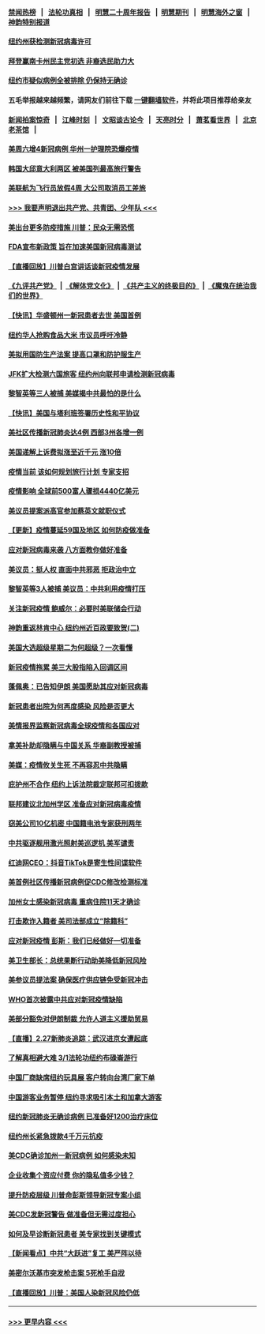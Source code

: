 #### [禁闻热榜](热点新闻.md?=0)  &nbsp;&nbsp;|&nbsp;&nbsp; [法轮功真相](https://github.com/gfw-breaker/truth/blob/master/README.md?=0) &nbsp;&nbsp;|&nbsp;&nbsp; [明慧二十周年报告](https://github.com/gfw-breaker/mh-reports/blob/master/README.md?=0) &nbsp;&nbsp;|&nbsp;&nbsp;[明慧期刊](https://github.com/gfw-breaker/mh-qikan) &nbsp;&nbsp;|&nbsp;&nbsp; [明慧海外之窗](https://github.com/gfw-breaker/mh-news/blob/master/README.md?=0) &nbsp;&nbsp;|&nbsp;&nbsp; [神韵特别报道](https://github.com/gfw-breaker/mh-news/blob/master/shenyun.md?=0)
#### [纽约州获检测新冠病毒许可](../pages/nsc412/n11906069.md?t=03011131) 
#### [拜登赢南卡州民主党初选 非裔选民助力大](../pages/nsc412/n11905930.md?t=03011131) 
#### [纽约市疑似病例全被排除 仍保持无确诊](../pages/nsc412/n11906039.md?t=03011131) 
#### 五毛举报越来越频繁，请网友们前往下载 [一键翻墙软件](https://github.com/gfw-breaker/ssr-accounts)，并将此项目推荐给亲友
#### [新闻拍案惊奇](https://github.com/gfw-breaker/banned-news/blob/master/pages/link4.md) &nbsp;&nbsp;|&nbsp;&nbsp; [江峰时刻](https://github.com/gfw-breaker/banned-news/blob/master/pages/link4.md) &nbsp;&nbsp;|&nbsp;&nbsp; [文昭谈古论今](https://github.com/gfw-breaker/banned-news/blob/master/pages/link4.md) &nbsp;&nbsp;|&nbsp;&nbsp; [天亮时分](https://github.com/gfw-breaker/banned-news/blob/master/pages/link4.md) &nbsp;&nbsp;|&nbsp;&nbsp; [萧茗看世界](https://github.com/gfw-breaker/banned-news/blob/master/pages/link4.md) &nbsp;&nbsp;|&nbsp;&nbsp; [北京老茶馆](https://github.com/gfw-breaker/banned-news/blob/master/pages/link4.md) &nbsp;&nbsp;|&nbsp;&nbsp; 
#### [美周六增4新冠病例 华州一护理院恐爆疫情](../pages/nsc412/n11905823.md?t=03011131) 
#### [韩国大邱意大利两区 被美国列最高旅行警告](../pages/nsc412/n11905944.md?t=03011131) 
#### [美联航为飞行员放假4周 大公司取消员工差旅](../pages/nsc412/n11905894.md?t=03011131) 
#### [>>> 我要声明退出共产党、共青团、少年队 <<<](https://github.com/begood0513/goodnews/blob/master/quit/letter.md) 
#### [美出台更多防疫措施 川普：民众无需恐慌](../pages/nsc412/n11905747.md?t=03011131) 
#### [FDA宣布新政策 旨在加速美国新冠病毒测试](../pages/nsc412/n11905693.md?t=03011131) 
#### [【直播回放】川普白宫讲话谈新冠疫情发展](../pages/nsc412/n11905588.md?t=03011131) 
#### [《九评共产党》](https://github.com/begood0513/9ping.md/blob/master/README.md) &nbsp;|&nbsp; [《解体党文化》](../../../../jtdwh.md/blob/master/README.md)  &nbsp;|&nbsp; [《共产主义的终极目的》](../../../../gczydzjmd.md/blob/master/README.md) &nbsp;|&nbsp; [《魔鬼在统治我们的世界》](../../../../mgztzwmdsj.md/blob/master/README.md) 
#### [【快讯】华盛顿州一新冠患者去世 美国首例](../pages/nsc412/n11905571.md?t=03011131) 
#### [纽约华人抢购食品大米 市议员呼吁冷静](../pages/nsc412/n11904453.md?t=03011131) 
#### [美拟用国防生产法案 提高口罩和防护服生产](../pages/nsc412/n11905517.md?t=03011131) 
#### [JFK扩大检测六国旅客 纽约州向联邦申请检测新冠病毒](../pages/nsc412/n11905491.md?t=03011131) 
#### [黎智英等三人被捕 美媒揭中共最怕的是什么](../pages/nsc412/n11905316.md?t=03011131) 
#### [【快讯】美国与塔利班签署历史性和平协议](../pages/nsc412/n11905172.md?t=03011131) 
#### [美社区传播新冠肺炎达4例 西部3州各增一例](../pages/nsc412/n11904070.md?t=03011131) 
#### [美国递解上诉费拟涨至近千元  涨10倍](../pages/nsc412/n11904466.md?t=03011131) 
#### [疫情当前 该如何规划旅行计划 专家支招](../pages/nsc412/n11903865.md?t=03011131) 
#### [疫情影响 全球前500富人骤损4440亿美元](../pages/nsc412/n11904283.md?t=03011131) 
#### [美议员提案派高官参加蔡英文就职仪式](../pages/nsc412/n11904166.md?t=03011131) 
#### [【更新】疫情蔓延59国及地区 如何防疫做准备](../pages/nsc412/n11890652.md?t=03011131) 
#### [应对新冠病毒来袭 八方面教你做好准备](../pages/nsc412/n11903736.md?t=03011131) 
#### [美议员：挺人权 直面中共邪恶 拒政治中立](../pages/nsc412/n11903790.md?t=03011131) 
#### [黎智英等3人被捕 美议员：中共利用疫情打压](../pages/nsc412/n11903768.md?t=03011131) 
#### [关注新冠疫情 鲍威尔：必要时美联储会行动](../pages/nsc412/n11903672.md?t=03011131) 
#### [神韵重返林肯中心 纽约州近百政要致贺(二)](../pages/nsc412/n11897500.md?t=03011131) 
#### [美国大选超级星期二为何超级？一次看懂](../pages/nsc412/n11903490.md?t=03011131) 
#### [新冠疫情拖累 美三大股指陷入回调区间](../pages/nsc412/n11903211.md?t=03011131) 
#### [蓬佩奥：已告知伊朗 美国愿助其应对新冠病毒](../pages/nsc412/n11903212.md?t=03011131) 
#### [新冠患者出院为何再度感染 风险是否更大](../pages/nsc412/n11903262.md?t=03011131) 
#### [美情报界监察新冠病毒全球疫情和各国应对](../pages/nsc412/n11903098.md?t=03011131) 
#### [拿美补助却隐瞒与中国关系 华裔副教授被捕](../pages/nsc412/n11901687.md?t=03011131) 
#### [美媒：疫情攸关生死 不再容忍中共隐瞒](../pages/nsc412/n11901694.md?t=03011131) 
#### [庇护州不合作  纽约上诉法院裁定联邦可扣拨款](../pages/nsc412/n11902238.md?t=03011131) 
#### [联邦建议北加州学区 准备应对新冠病毒疫情](../pages/nsc412/n11902448.md?t=03011131) 
#### [窃美公司10亿机密 中国籍电池专家获刑两年](../pages/nsc412/n11901996.md?t=03011131) 
#### [中共驱逐舰用激光照射美巡逻机 美军谴责](../pages/nsc412/n11901964.md?t=03011131) 
#### [红迪网CEO：抖音TikTok是寄生性间谍软件](../pages/nsc412/n11901675.md?t=03011131) 
#### [美首例社区传播新冠病例促CDC修改检测标准](../pages/nsc412/n11901490.md?t=03011131) 
#### [加州女士感染新冠病毒 重病住院11天才确诊](../pages/nsc412/n11901246.md?t=03011131) 
#### [打击欺诈入籍者 美司法部成立“除籍科”](../pages/nsc412/n11901364.md?t=03011131) 
#### [应对新冠疫情 彭斯：我们已经做好一切准备](../pages/nsc412/n11901268.md?t=03011131) 
#### [美卫生部长：总统果断行动助美降低新冠风险](../pages/nsc412/n11900906.md?t=03011131) 
#### [美参议员提法案 确保医疗供应链免受新冠冲击](../pages/nsc412/n11901144.md?t=03011131) 
#### [WHO首次披露中共应对新冠疫情缺陷](../pages/nsc412/n11900978.md?t=03011131) 
#### [美部分豁免对伊朗制裁 允许人道主义援助贸易](../pages/nsc412/n11900859.md?t=03011131) 
#### [【直播】2.27新肺炎追踪：武汉进京女遭起底](../pages/nsc412/n11900415.md?t=03011131) 
#### [了解真相避大难  3/1法轮功纽约布碌崙游行](../pages/nsc412/n11899501.md?t=03011131) 
#### [中国厂商缺席纽约玩具展  客户转向台湾厂家下单](../pages/nsc412/n11899505.md?t=03011131) 
#### [中国游客业务暂停  纽约寻求吸引本土和加拿大游客](../pages/nsc412/n11899492.md?t=03011131) 
#### [纽约新冠肺炎无确诊病例  已准备好1200治疗床位](../pages/nsc412/n11899474.md?t=03011131) 
#### [纽约州长紧急拨款4千万元抗疫](../pages/nsc412/n11899477.md?t=03011131) 
#### [美CDC确诊加州一新冠病例 如何感染未知](../pages/nsc412/n11899165.md?t=03011131) 
#### [企业收集个资应付费 你的隐私值多少钱？](../pages/nsc412/n11898097.md?t=03011131) 
#### [提升防疫层级 川普命彭斯领导新冠专案小组](../pages/nsc412/n11898934.md?t=03011131) 
#### [美CDC发新冠警告 做准备但无需过度担心](../pages/nsc412/n11898923.md?t=03011131) 
#### [如何及早诊断新冠患者 美专家找到关键模式](../pages/nsc412/n11898626.md?t=03011131) 
#### [【新闻看点】中共“大跃进”复工 美严阵以待](../pages/nsc412/n11898221.md?t=03011131) 
#### [美密尔沃基市突发枪击案 5死枪手自戕](../pages/nsc412/n11898687.md?t=03011131) 
#### [【直播回放】川普：美国人染新冠风险仍低](../pages/nsc412/n11898088.md?t=03011131) 

----
#### [ >>> 更早内容 <<< ](../indexes/nsc412-earlier.md)
